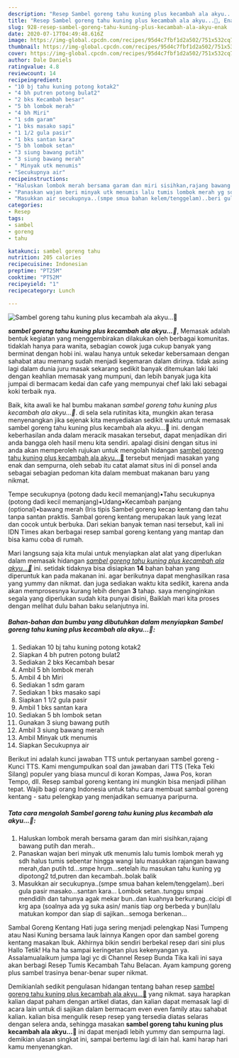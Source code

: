 ```yaml
---
description: "Resep Sambel goreng tahu kuning plus kecambah ala akyu...🤗, Enak"
title: "Resep Sambel goreng tahu kuning plus kecambah ala akyu...🤗, Enak"
slug: 928-resep-sambel-goreng-tahu-kuning-plus-kecambah-ala-akyu-enak
date: 2020-07-17T04:49:48.616Z
image: https://img-global.cpcdn.com/recipes/95d4c7fbf1d2a502/751x532cq70/sambel-goreng-tahu-kuning-plus-kecambah-ala-akyu🤗-foto-resep-utama.jpg
thumbnail: https://img-global.cpcdn.com/recipes/95d4c7fbf1d2a502/751x532cq70/sambel-goreng-tahu-kuning-plus-kecambah-ala-akyu🤗-foto-resep-utama.jpg
cover: https://img-global.cpcdn.com/recipes/95d4c7fbf1d2a502/751x532cq70/sambel-goreng-tahu-kuning-plus-kecambah-ala-akyu🤗-foto-resep-utama.jpg
author: Dale Daniels
ratingvalue: 4.8
reviewcount: 14
recipeingredient:
- "10 bj tahu kuning potong kotak2"
- "4 bh putren potong bulat2"
- "2 bks Kecambah besar"
- "5 bh lombok merah"
- "4 bh Miri"
- "1 sdm garam"
- "1 bks masako sapi"
- "1 1/2 gula pasir"
- "1 bks santan kara"
- "5 bh lombok setan"
- "3 siung bawang putih"
- "3 siung bawang merah"
- " Minyak utk menumis"
- "Secukupnya air"
recipeinstructions:
- "Haluskan lombok merah bersama garam dan miri sisihkan,rajang bawang putih dan merah.."
- "Panaskan wajan beri minyak utk menumis lalu tumis lombok merah yg sdh halus tumis sebentar hingga wangi lalu masukkan rajangan bawang merah,dan putih td...smpe hrum...setelah itu masukan tahu kuning yg dipotong2 td,putren dan kecambah..bolak balik"
- "Masukkan air secukupnya..(smpe smua bahan kelem/tenggelam)..beri gula pasir masako...santan kara... Lombok setan..tunggu smpai mendidih dan tahunya agak mekar bun..dan kuahnya berkurang..cicipi dl krg apa (soalnya ada yg suka asin/ manis tiap org berbeda y bun)lalu matukan kompor dan siap di sajikan...semoga berkenan..."
categories:
- Resep
tags:
- sambel
- goreng
- tahu

katakunci: sambel goreng tahu 
nutrition: 205 calories
recipecuisine: Indonesian
preptime: "PT25M"
cooktime: "PT52M"
recipeyield: "1"
recipecategory: Lunch

---
```



![Sambel goreng tahu kuning plus kecambah ala akyu...🤗](https://img-global.cpcdn.com/recipes/95d4c7fbf1d2a502/751x532cq70/sambel-goreng-tahu-kuning-plus-kecambah-ala-akyu🤗-foto-resep-utama.jpg)

<b><i>sambel goreng tahu kuning plus kecambah ala akyu...🤗</i></b>, Memasak adalah bentuk kegiatan yang menggembirakan dilakukan oleh berbagai komunitas. tidaklah hanya para wanita, sebagian cowok juga cukup banyak yang berminat dengan hobi ini. walau hanya untuk sekedar kebersamaan dengan sahabat atau memang sudah menjadi kegemaran dalam dirinya. tidak asing lagi dalam dunia juru masak sekarang sedikit banyak ditemukan laki laki dengan keahlian memasak yang mumpuni, dan lebih banyak juga kita jumpai di bermacam kedai dan cafe yang mempunyai chef laki laki sebagai koki terbaik nya.

Baik, kita awali ke hal bumbu makanan <i>sambel goreng tahu kuning plus kecambah ala akyu...🤗</i>. di sela sela rutinitas kita, mungkin akan terasa menyenangkan jika sejenak kita menyediakan sedikit waktu untuk memasak sambel goreng tahu kuning plus kecambah ala akyu...🤗 ini. dengan keberhasilan anda dalam meracik masakan tersebut, dapat menjadikan diri anda bangga oleh hasil menu kita sendiri. apalagi disini dengan situs ini anda akan memperoleh rujukan untuk mengolah hidangan <u>sambel goreng tahu kuning plus kecambah ala akyu...🤗</u> tersebut menjadi masakan yang enak dan sempurna, oleh sebab itu catat alamat situs ini di ponsel anda sebagai sebagian pedoman kita dalam membuat makanan baru yang nikmat.

Tempe secukupnya (potong dadu kecil memanjang)•Tahu secukupnya (potong dadi kecil memanjang)•Udang•Kecambah panjang (optional)•bawang merah (Iris tipis Sambel goreng kecap kentang dan tahu tanpa santan praktis. Sambal goreng kentang merupakan lauk yang lezat dan cocok untuk berbuka. Dari sekian banyak teman nasi tersebut, kali ini IDN Times akan berbagai resep sambal goreng kentang yang mantap dan bisa kamu coba di rumah.


Mari langsung saja kita mulai untuk menyiapkan alat alat yang diperlukan dalam memasak hidangan <u><i>sambel goreng tahu kuning plus kecambah ala akyu...🤗</i></u> ini. setidak tidaknya bisa disiapkan <b>14</b> bahan bahan yang diperuntuk kan pada makanan ini. agar berikutnya dapat menghasilkan rasa yang yummy dan nikmat. dan juga sediakan waktu kita sedikit, karena anda akan memprosesnya kurang lebih dengan <b>3</b> tahap. saya menginginkan segala yang diperlukan sudah kita punyai disini, Baiklah mari kita proses dengan melihat dulu bahan baku selanjutnya ini.

<!--inarticleads1-->

##### Bahan-bahan dan bumbu yang dibutuhkan dalam menyiapkan Sambel goreng tahu kuning plus kecambah ala akyu...🤗:

1. Sediakan 10 bj tahu kuning potong kotak2
1. Siapkan 4 bh putren potong bulat2
1. Sediakan 2 bks Kecambah besar
1. Ambil 5 bh lombok merah
1. Ambil 4 bh Miri
1. Sediakan 1 sdm garam
1. Sediakan 1 bks masako sapi
1. Siapkan 1 1/2 gula pasir
1. Ambil 1 bks santan kara
1. Sediakan 5 bh lombok setan
1. Gunakan 3 siung bawang putih
1. Ambil 3 siung bawang merah
1. Ambil  Minyak utk menumis
1. Siapkan Secukupnya air


Berikut ini adalah kunci jawaban TTS untuk pertanyaan sambel goreng - Kunci TTS. Kami mengumpulkan soal dan jawaban dari TTS (Teka Teki Silang) populer yang biasa muncul di koran Kompas, Jawa Pos, koran Tempo, dll. Resep sambal goreng kentang ini mungkin bisa menjadi pilihan tepat. Wajib bagi orang Indonesia untuk tahu cara membuat sambal goreng kentang - satu pelengkap yang menjadikan semuanya paripurna. 

<!--inarticleads2-->

##### Tata cara mengolah Sambel goreng tahu kuning plus kecambah ala akyu...🤗:

1. Haluskan lombok merah bersama garam dan miri sisihkan,rajang bawang putih dan merah..
1. Panaskan wajan beri minyak utk menumis lalu tumis lombok merah yg sdh halus tumis sebentar hingga wangi lalu masukkan rajangan bawang merah,dan putih td...smpe hrum...setelah itu masukan tahu kuning yg dipotong2 td,putren dan kecambah..bolak balik
1. Masukkan air secukupnya..(smpe smua bahan kelem/tenggelam)..beri gula pasir masako...santan kara... Lombok setan..tunggu smpai mendidih dan tahunya agak mekar bun..dan kuahnya berkurang..cicipi dl krg apa (soalnya ada yg suka asin/ manis tiap org berbeda y bun)lalu matukan kompor dan siap di sajikan...semoga berkenan...


Sambal Goreng Kentang Hati juga sering menjadi pelengkap Nasi Tumpeng atau Nasi Kuning bersama lauk lainnya Kangen opor dan sambel goreng kentang masakan Ibuk. Akhirnya bikin sendiri berbekal resep dari sini plus Hallo Tetik! Ha ha ha sampai keringetan plus kekenyangan ya. Assalamualaikum jumpa lagi yc di Channel Resep Bunda Tika kali ini saya akan berbagi Resep Tumis Kecambah Tahu Belacan. Ayam kampung goreng plus sambel trasinya benar-benar super nikmat. 

Demikianlah sedikit pengulasan hidangan tentang bahan resep <u>sambel goreng tahu kuning plus kecambah ala akyu...🤗</u> yang nikmat. saya harapkan kalian dapat paham dengan artikel diatas, dan kalian dapat memasak lagi di acara lain untuk di sajikan dalam bermacam even even family atau sahabat kalian. kalian bisa mengulik resep resep yang tersedia diatas selaras dengan selera anda, sehingga masakan <b>sambel goreng tahu kuning plus kecambah ala akyu...🤗</b> ini dapat menjadi lebih yummy dan sempurna lagi. demikian ulasan singkat ini, sampai bertemu lagi di lain hal. kami harap hari kamu menyenangkan.
